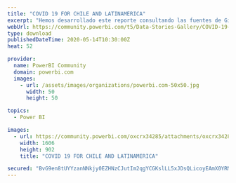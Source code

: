 ```yaml
---
title: "COVID 19 FOR CHILE AND LATINAMERICA"
excerpt: "Hemos desarrollado este reporte consultando las fuentes de GitHub puestas a disposicion por el Ministerio de Ciencias de Chile y el GitHub COVID-19"
webUrl: https://community.powerbi.com/t5/Data-Stories-Gallery/COVID-19-FOR-CHILE-AND-LATINAMERICA/m-p/1090182
type: download
publishedDateTime: 2020-05-14T10:30:00Z
heat: 52

provider:
  name: PowerBI Community
  domain: powerbi.com
  images:
    - url: /assets/images/organizations/powerbi.com-50x50.jpg
      width: 50
      height: 50

topics:
  - Power BI

images:
  - url: https://community.powerbi.com/oxcrx34285/attachments/oxcrx34285/DataStoriesGallery/3944/1/COVIDCLLATAM%20P2.png
    width: 1606
    height: 902
    title: "COVID 19 FOR CHILE AND LATINAMERICA"

secured: "BvG9en8tUYYzanNNkjy0EZHNzCJutIm2qgYCGKslLL5xJDsQLicoyEAmX0YRM33wXH8GY6em1B9Co+6H3yh20lVWhOmPYVZ81fRc+PVz6yvSTruohVWfOeFCcfbBhXd1H4W2/qMmtW6szpfg+5OSymuG2ERiJS4KqyGP6Fmb31tH/bXbN9cncjeISwW7hurRpCULyyr//FVOTsjqidXqWBQ+RbpZJ1iBcmC84xwCfTq88Ny7t500U/vyCxIdfMQKSNaVbfqx7XhgX1etREfkqI/yibtAqmFDxvsr194FLKZCDJoJeCTtQ20Kd7bOit22GwXbcNuZbvuTgP7qXUwBLWZCNL5Q5oqxGXH6uAXtp3tYPEqrWUiJqiFNXeObTtpl;EzJgo8dERQatCJAEm2Ftuw=="
---
```


